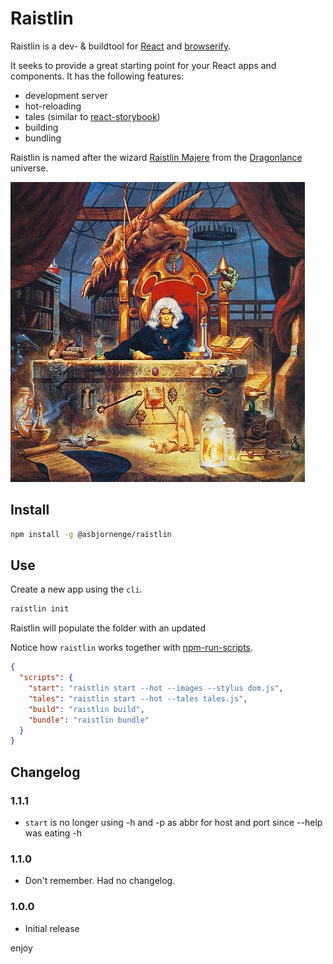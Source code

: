 # Raistlin

Raistlin is a dev- & buildtool for [React](https://facebook.github.io/react/) and [browserify](http://browserify.org/).

It seeks to provide a great starting point for your React apps and components. It has the following features:

* development server
* hot-reloading
* tales (similar to [react-storybook](https://github.com/kadirahq/react-storybook))
* building
* bundling

Raistlin is named after the wizard [Raistlin Majere](https://en.wikipedia.org/wiki/Raistlin_Majere) from the [Dragonlance](https://en.wikipedia.org/wiki/Dragonlance) universe.

![raistlin-image](https://raw.githubusercontent.com/asbjornenge/raistlin/master/raistlin.jpg)

## Install

```sh
npm install -g @asbjornenge/raistlin
```

## Use

Create a new app using the `cli`.

```sh
raistlin init 
```

Raistlin will populate the folder with an updated

Notice how `raistlin` works together with [npm-run-scripts](https://docs.npmjs.com/cli/run-script).


```json
{
  "scripts": {
    "start": "raistlin start --hot --images --stylus dom.js",
    "tales": "raistlin start --hot --tales tales.js",
    "build": "raistlin build",
    "bundle": "raistlin bundle"
  }
}
```

## Changelog

### 1.1.1

* `start` is no longer using -h and -p as abbr for host and port since --help was eating -h

### 1.1.0

* Don't remember. Had no changelog.

### 1.0.0

* Initial release

enjoy
